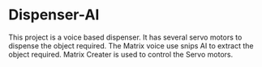 # Dispenser-AI

This project is a voice based dispenser. It has several servo motors to dispense the object required. The Matrix voice use snips AI to extract the object required. Matrix Creater is used to control the Servo motors.

